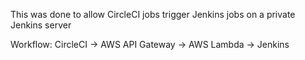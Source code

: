 
This was done to allow CircleCI jobs trigger Jenkins jobs on a private Jenkins server

Workflow:
CircleCI -> AWS API Gateway -> AWS Lambda -> Jenkins
